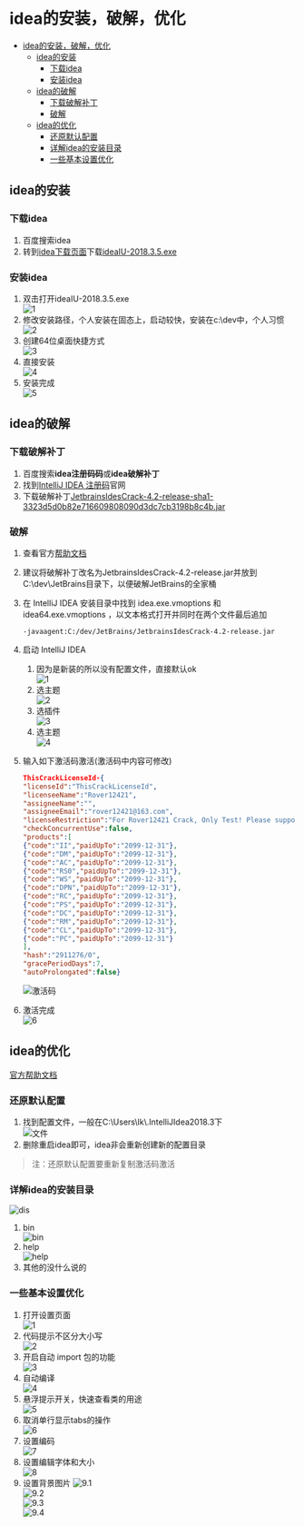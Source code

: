# idea的安装，破解，优化

- [idea的安装，破解，优化](#idea%E7%9A%84%E5%AE%89%E8%A3%85%E7%A0%B4%E8%A7%A3%E4%BC%98%E5%8C%96)
  - [idea的安装](#idea%E7%9A%84%E5%AE%89%E8%A3%85)
    - [下载idea](#%E4%B8%8B%E8%BD%BDidea)
    - [安装idea](#%E5%AE%89%E8%A3%85idea)
  - [idea的破解](#idea%E7%9A%84%E7%A0%B4%E8%A7%A3)
    - [下载破解补丁](#%E4%B8%8B%E8%BD%BD%E7%A0%B4%E8%A7%A3%E8%A1%A5%E4%B8%81)
    - [破解](#%E7%A0%B4%E8%A7%A3)
  - [idea的优化](#idea%E7%9A%84%E4%BC%98%E5%8C%96)
    - [还原默认配置](#%E8%BF%98%E5%8E%9F%E9%BB%98%E8%AE%A4%E9%85%8D%E7%BD%AE)
    - [详解idea的安装目录](#%E8%AF%A6%E8%A7%A3idea%E7%9A%84%E5%AE%89%E8%A3%85%E7%9B%AE%E5%BD%95)
    - [一些基本设置优化](#%E4%B8%80%E4%BA%9B%E5%9F%BA%E6%9C%AC%E8%AE%BE%E7%BD%AE%E4%BC%98%E5%8C%96)

## idea的安装

### 下载idea

1. 百度搜索idea
2. 转到[idea下载页面](https://www.jetbrains.com/idea/download)下载[ideaIU-2018.3.5.exe](https://download.jetbrains.com/idea/ideaIU-2018.3.5.exe)

### 安装idea

1. 双击打开ideaIU-2018.3.5.exe  
   ![1](img/Snipaste_2019-03-25_14-40-07.png)
2. 修改安装路径，个人安装在固态上，启动较快，安装在c:\dev中，个人习惯  
   ![2](img/Snipaste_2019-03-25_14-51-08.png)
3. 创建64位桌面快捷方式  
   ![3](img/Snipaste_2019-03-25_15-04-43.png)
4. 直接安装  
   ![4](img/Snipaste_2019-03-25_15-09-52.png)
5. 安装完成  
   ![5](img/Snipaste_2019-03-25_15-18-46.png)

## idea的破解

### 下载破解补丁

1. 百度搜索**idea注册码码**或**idea破解补丁**
2. 找到[IntelliJ IDEA 注册码](http://idea.lanyus.com)官网
3. 下载破解补丁[JetbrainsIdesCrack-4.2-release-sha1-3323d5d0b82e716609808090d3dc7cb3198b8c4b.jar](http://idea.lanyus.com/jar/JetbrainsIdesCrack-4.2-release-sha1-3323d5d0b82e716609808090d3dc7cb3198b8c4b.jar)

### 破解

1. 查看官方[帮助文档](http://idea.lanyus.com/help/help.html)
2. 建议将破解补丁改名为JetbrainsIdesCrack-4.2-release.jar并放到C:\dev\JetBrains目录下，以便破解JetBrains的全家桶
3. 在 IntelliJ IDEA 安装目录中找到 idea.exe.vmoptions 和 idea64.exe.vmoptions ，以文本格式打开并同时在两个文件最后追加

   ```复制
   -javaagent:C:/dev/JetBrains/JetbrainsIdesCrack-4.2-release.jar
   ```

4. 启动 IntelliJ IDEA
    1. 因为是新装的所以没有配置文件，直接默认ok  
        ![1](img/Snipaste_2019-03-25_16-09-08.png)
    2. 选主题  
        ![2](img/Snipaste_2019-03-25_16-15-31.png)
    3. 选插件  
        ![3](img/Snipaste_2019-03-25_16-36-41.png)
    4. 选主题  
        ![4](img/Snipaste_2019-03-25_16-38-47.png)
5. 输入如下激活码激活(激活码中内容可修改)

    ```JSON
    ThisCrackLicenseId-{
    "licenseId":"ThisCrackLicenseId",
    "licenseeName":"Rover12421",
    "assigneeName":"",
    "assigneeEmail":"rover12421@163.com",
    "licenseRestriction":"For Rover12421 Crack, Only Test! Please support genuine!!!",
    "checkConcurrentUse":false,
    "products":[
    {"code":"II","paidUpTo":"2099-12-31"},
    {"code":"DM","paidUpTo":"2099-12-31"},
    {"code":"AC","paidUpTo":"2099-12-31"},
    {"code":"RS0","paidUpTo":"2099-12-31"},
    {"code":"WS","paidUpTo":"2099-12-31"},
    {"code":"DPN","paidUpTo":"2099-12-31"},
    {"code":"RC","paidUpTo":"2099-12-31"},
    {"code":"PS","paidUpTo":"2099-12-31"},
    {"code":"DC","paidUpTo":"2099-12-31"},
    {"code":"RM","paidUpTo":"2099-12-31"},
    {"code":"CL","paidUpTo":"2099-12-31"},
    {"code":"PC","paidUpTo":"2099-12-31"}
    ],
    "hash":"2911276/0",
    "gracePeriodDays":7,
    "autoProlongated":false}
    ```

    ![激活码](img/Snipaste_2019-03-25_16-20-24.png)
6. 激活完成  
    ![6](img/Snipaste_2019-03-25_16-30-16.png)

## idea的优化

[官方帮助文档](https://www.jetbrains.com/help/idea/meet-intellij-idea.html)

### 还原默认配置

1. 找到配置文件，一般在C:\Users\lk\\.IntelliJIdea2018.3下  
   ![文件](img/Snipaste_2019-03-25_17-01-06.png)
2. 删除重启idea即可，idea非会重新创建新的配置目录

>注：还原默认配置要重新复制激活码激活

### 详解idea的安装目录  

![dis](img/Snipaste_2019-03-25_17-21-31.png)

1. bin  
   ![bin](img/Snipaste_2019-03-25_17-23-37.png)
2. help  
   ![help](img/Snipaste_2019-03-25_17-25-11.png)
3. 其他的没什么说的

### 一些基本设置优化

1. 打开设置页面  
   ![1](img/Snipaste_2019-03-25_17-34-30.png)
2. 代码提示不区分大小写  
   ![2](img/Snipaste_2019-03-25_17-41-49.png)
3. 开启自动 import 包的功能  
   ![3](img/Snipaste_2019-03-25_17-51-32.png)
4. 自动编译  
   ![4](img/Snipaste_2019-03-25_17-56-54.png)
5. 悬浮提示开关，快速查看类的用途  
   ![5](img/Snipaste_2019-03-25_18-00-05.png)
6. 取消单行显示tabs的操作  
   ![6](img/Snipaste_2019-03-25_18-02-03.png)
7. 设置编码  
   ![7](img/Snipaste_2019-03-25_18-05-33.png)
8. 设置编辑字体和大小  
   ![8](img/Snipaste_2019-03-29_22-02-44.png)
9. 设置背景图片
   ![9.1](img/Snipaste_2019-03-29_22-15-22.png)  
   ![9.2](img/Snipaste_2019-03-29_22-25-42.png)  
   ![9.3](img/Snipaste_2019-03-29_22-27-40.png)  
   ![9.4](img/Snipaste_2019-03-29_22-35-25.png)  